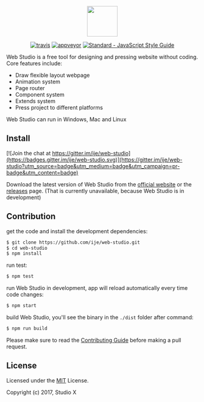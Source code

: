 <p align="center"><br><br><br><a href="http://ws.x-stud.io" target="_blank"><img width="80" src="http://static.x-stud.io/ws/ws-logo.png?v2"></a></p>
<p align="center">
  <a href="https://travis-ci.org/ije/web-studio"><img src="https://img.shields.io/travis/ije/web-studio/master.svg" alt="travis"></a>
  <a href="https://ci.appveyor.com/project/ije/web-studio"><img src="https://ci.appveyor.com/api/projects/status/ymjgij74oqaqr0lb/branch/master?svg=true" alt="appveyor"></a>
  <a href="https://standardjs.com"><img src="https://img.shields.io/badge/code_style-standard-brightgreen.svg" alt="Standard - JavaScript Style Guide"></a>
</p>

Web Studio is a free tool for designing and pressing website without coding. Core features include:

- Draw flexible layout webpage
- Animation system
- Page router
- Component system
- Extends system
- Press project to different platforms

Web Studio can run in Windows, Mac and Linux


## Install

[![Join the chat at https://gitter.im/ije/web-studio](https://badges.gitter.im/ije/web-studio.svg)](https://gitter.im/ije/web-studio?utm_source=badge&utm_medium=badge&utm_campaign=pr-badge&utm_content=badge)

Download the latest version of Web Studio from the [official website](http://ws.x-stud.io) or the [releases](https://github.com/ije/web-studio/releases) page.
(That is currently unavailable, because Web Studio is in development)


## Contribution

get the code and install the development dependencies:
```bash
$ git clone https://github.com/ije/web-studio.git
$ cd web-studio
$ npm install
```

run test:
```bash
$ npm test
```

run Web Studio in development, app will reload automatically every time code changes:
```bash
$ npm start
```

build Web Studio, you'll see the binary in the `./dist` folder after command:
```bash
$ npm run build
```

Please make sure to read the [Contributing Guide](./CONTRIBUTING.md) before making a pull request.


## License

Licensed under the [MIT](http://opensource.org/licenses/MIT) License.

Copyright (c) 2017, Studio X
